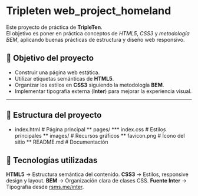 # Tripleten web_project_homeland

Este proyecto de práctica de **TripleTen**.  
El objetivo es poner en práctica conceptos de _HTML5_, _CSS3_ y _metodología BEM_, aplicando buenas prácticas de estructura y diseño web responsivo.

## 🎯 Objetivo del proyecto

- Construir una página web estática.
- Utilizar etiquetas semánticas de **HTML5**.
- Organizar los estilos en **CSS3** siguiendo la metodología **BEM**.
- Implementar tipografía externa (**Inter**) para mejorar la experiencia visual.

---

## 📂 Estructura del proyecto

- index.html # Página principal
  ** pages/ \*** index.css # Estilos principales
  ** images/ # Recursos gráficos
  ** favicon.png # Ícono del sitio
  \*\* README.md # Documentación

## 🚀 Tecnologías utilizadas

**HTML5** → Estructura semántica del contenido.
**CSS3** → Estilos, responsive design y layout.
**BEM** → Organización clara de clases CSS.
**Fuente Inter** → Tipografía desde [rsms.me/inter](https://rsms.me/inter/).
